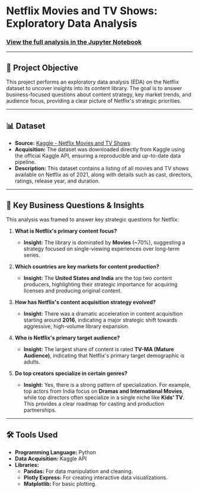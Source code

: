 # Netflix Movies and TV Shows: Exploratory Data Analysis

### [View the full analysis in the Jupyter Notebook](https://colab.research.google.com/github/Gpraveen0902/Netflix_EDA_Project/blob/main/Netflix_EDA_Project.ipynb)

---

## 📝 Project Objective

This project performs an exploratory data analysis (EDA) on the Netflix dataset to uncover insights into its content library. The goal is to answer business-focused questions about content strategy, key market trends, and audience focus, providing a clear picture of Netflix's strategic priorities.

---

## 📊 Dataset

* **Source:** [Kaggle - Netflix Movies and TV Shows](https://www.kaggle.com/datasets/shivamb/netflix-shows)
* **Acquisition:** The dataset was downloaded directly from Kaggle using the official Kaggle API, ensuring a reproducible and up-to-date data pipeline.
* **Description:** This dataset contains a listing of all movies and TV shows available on Netflix as of 2021, along with details such as cast, directors, ratings, release year, and duration.

---

## 🚀 Key Business Questions & Insights

This analysis was framed to answer key strategic questions for Netflix:

1.  **What is Netflix's primary content focus?**
    * **Insight:** The library is dominated by **Movies** (~70%), suggesting a strategy focused on single-viewing experiences over long-term series.

2.  **Which countries are key markets for content production?**
    * **Insight:** The **United States and India** are the top two content producers, highlighting their strategic importance for acquiring licenses and producing original content.

3.  **How has Netflix's content acquisition strategy evolved?**
    * **Insight:** There was a dramatic acceleration in content acquisition starting around **2016**, indicating a major strategic shift towards aggressive, high-volume library expansion.

4.  **Who is Netflix's primary target audience?**
    * **Insight:** The largest share of content is rated **TV-MA (Mature Audience)**, indicating that Netflix's primary target demographic is adults.

5.  **Do top creators specialize in certain genres?**
    * **Insight:** Yes, there is a strong pattern of specialization. For example, top actors from India focus on **Dramas and International Movies**, while top directors often specialize in a single niche like **Kids' TV**. This provides a clear roadmap for casting and production partnerships.

---

## 🛠️ Tools Used

* **Programming Language:** Python
* **Data Acquisition:** Kaggle API
* **Libraries:**
    * **Pandas:** For data manipulation and cleaning.
    * **Plotly Express:** For creating interactive data visualizations.
    * **Matplotlib:** For basic plotting.
